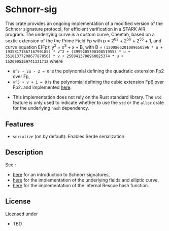 # Schnorr-sig

This crate provides an ongoing implementation of a modified version of the Schnorr signature protocol, for efficient verification in a STARK AIR program.
The underlying curve is a custom curve, Cheetah, based on a sextic extension of the the Prime Field Fp with p = 2<sup>62</sup> + 2<sup>56</sup> + 2<sup>55</sup> + 1, and curve equation E(Fp): y<sup>2</sup> = x<sup>3</sup> + x + B, with
B = `(1200866201009650596 * u + 1935817186716799185) * v^2 + (3999205700308519553 * u + 3518137720867787056) * v + 2508413708960025374 * u + 1526905369741321712`
where
- `u^2 - 2u - 2 = 0` is the polynomial defining the quadratic extension Fp2 over Fp,
- `v^3 + v + 1 = 0` is the polynomial defining the cubic extension Fp6 over Fp2.
and implemented [here](https://github.com/ToposWare/cheetah).

* This implementation does not rely on the Rust standard library. The `std` feature is only used to indicate whether to use the `std` or the `alloc` crate for the underlying `hash` dependency.

## Features

* `serialize` (on by default): Enables Serde serialization

## Description

See :
- [here](https://en.wikipedia.org/wiki/Schnorr_signature) for an introduction to Schnorr signatures,
- [here](https://github.com/ToposWare/cheetah) for the implementation of the underlying fields and elliptic curve,
- [here](https://github.com/ToposWare/hash) for the implementation of the internal Rescue hash function.

## License

Licensed under
 * TBD
